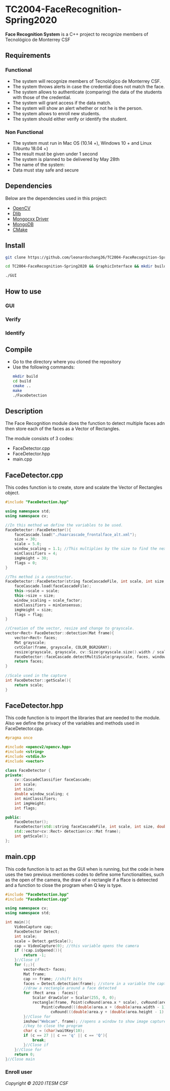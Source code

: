 # TC2004-FaceRecognition-Spring2020

**Face Recognition System** is a C++ project to recognize members of Tecnológico de Monterrey CSF

## Requirements

### Functional 
- The system will recognize members of Tecnológico de Monterrey CSF.
- The system throws alerts in case the credential does not match the face.
- The system allows to authenticate (comparing) the data of the students with those of the credential.
- The system will grant access if the data match.
- The system will show an alert whether or not he is the person.
- The system allows to enroll new students.
- The system should either verify or identify the student.



### Non Functional
- The system must run in Mac OS (10.14 +), Windows 10 + and Linux (Ubuntu 18.04 +)
- The result must be given under 1 second
- The system is planned to be delivered by May 28th
- The name of the system: <name>
- Data must stay safe and secure

## Dependencies
Below are the dependencies used in this project:

- [OpenCV](https://docs.opencv.org/master/d7/d9f/tutorial_linux_install.html)
- [Dlib](https://github.com/davisking/dlib)
- [Mongocxx Driver](http://mongocxx.org/mongocxx-v3/installation/)
- [MongoDB](https://www.mongodb.com/download-center/community)
- [CMake](https://cmake.org/download/)

## Install

```sh
git clone https://github.com/leonardochang36/TC2004-FaceRecognition-Spring2020.git

cd TC2004-FaceRecognition-Spring2020 && GraphicInterface && mkdir build && cmake .. && make

./GUI
```

## How to use

### GUI

### Verify

### Identify
## Compile
- Go to the directory where you cloned the repository
- Use the following commands: 
    ```sh
    mkdir build
    cd build
    cmake ..
    make 
    ./FaceDetection
    ```

## Description
The Face Recognition module does the function to detect multiple faces adn then store each of the faces as a Vector of Rectangles.

The module consists of 3 codes:
- FaceDetector.cpp
- FaceDetector.hpp
- main.cpp

## FaceDetector.cpp

This codes function is to create, store and scalate the Vector of Rectangles object.

```c++
#include "FaceDetection.hpp"

using namespace std;
using namespace cv;

//In this method we define the variables to be used.
FaceDetector::FaceDetector(){ 
    faceCascade.load("./haarcascade_frontalface_alt.xml");
    size = 30;
    scale = 5.0;
    window_scaling = 1.1; //This multiplies by the size to find the next bigger image, if there even is one to begin with
    minClassifiers = 4;
    imgHeight = 30;
    flags = 0;
}

//Ths method is a constructor.
FaceDetector::FaceDetector(string faceCascadeFile, int scale, int size, double scale_factor, int minConsensus, int flag){
    faceCascade.load(faceCascadeFile); 
    this->scale = scale; 
    this->size = size;
    window_scaling = scale_factor; 
    minClassifiers = minConsensus; 
    imgHeight = size; 
    flags = flag; 
}

//Creation of the vector, resize and change to grayscale.  
vector<Rect> FaceDetector::detection(Mat frame){ 
    vector<Rect> faces; 
    Mat grayscale; 
    cvtColor(frame, grayscale, COLOR_BGR2GRAY); 
    resize(grayscale, grayscale, cv::Size(grayscale.size().width / scale, grayscale.size().height / scale)); 
    FaceDetector::faceCascade.detectMultiScale(grayscale, faces, window_scaling, minClassifiers, flags, cv::Size(size, size)); 
    return faces; 
} 
 
//Scale used in the capture  
int FaceDetector::getScale(){ 
    return scale; 
}
```

## FaceDetector.hpp 
This code function is to import the libraries that are needed to the module. 
Also we define the privacy of the variables and methods used in FaceDetector.cpp.

```c++
#pragma once 

#include <opencv2/opencv.hpp> 
#include <string> 
#include <stdio.h> 
#include <vector> 

class FaceDetector { 
private: 
	cv::CascadeClassifier faceCascade; 
	int scale; 
	int size; 
	double window_scaling; c
	int minClassifiers; 
	int imgHeight; 
	int flags; 

public: 
	FaceDetector(); 
	FaceDetector(std::string faceCascadeFile, int scale, int size, double scale_factor, int minConsensus, int flag); 
	std::vector<cv::Rect> detection(cv::Mat frame); 
	int getScale(); 
};
```

## main.cpp 
This code function is to act as the GUI when is running, but the code in here uses the two previous mentiones codes to define some functionalities, such as the open of the camera, the draw of a rectangle if a fface is deteected and a function to close the program when Q key is type.

```c++
#include "FaceDetection.hpp" 
#include "FaceDetection.cpp" 

using namespace cv; 
using namespace std; 

int main(){ 
    VideoCapture cap; 
    FaceDetector Detect; 
    int scale; 
    scale = Detect.getScale(); 
    cap = VideoCapture(0); //this variable opens the camera 
    if (!cap.isOpened()){ 
        return -1; 
    }//Close if  
    for (;;){ 
        vector<Rect> faces; 
        Mat frame; 
        cap >> frame; //shift bits 
        faces = Detect.detection(frame); //store in a variable the capture in the camera frame 
        //draw a rectangle around a face detected 
        for (Rect area : faces){ 
            Scalar drawColor = Scalar(255, 0, 0); 
            rectangle(frame, Point(cvRound(area.x * scale), cvRound(area.y * scale)), 
                Point(cvRound(((double)area.x + (double)area.width - 1) * scale), 
                    cvRound(((double)area.y + (double)area.height - 1) * scale)), drawColor); 
        }//Close for 
        imshow("Webcam", frame); //opens a window to show image captured         
        //key to close the program 
        char c = (char)waitKey(10); 
        if (c == 27 || c == 'q' || c == 'Q'){ 
            break; 
        }//Close if 
    }//Close for 
    return 0; 
}//Close main 
```


### Enroll user


*Copyright © 2020 ITESM CSF*

